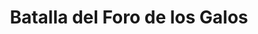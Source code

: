 ﻿---
title: "Batalla del Foro de los Galos"
permalink: periodes_581.html
layout: periode
dataInici: -43-04-14
sidebar: periodes
pares:
  - 580:
    title: "Guerra de Módena"
    dataInici: "(-44)"
    dataFi: "(-43)"

fills:
jocsPrincipals:
jocsEscenaris:
jocsEpoca:
  - title: "Men at Arms"
    bggId: 8327
    escenari: "Forum Gallorum"

jocsEpocaEscenaris:
---
